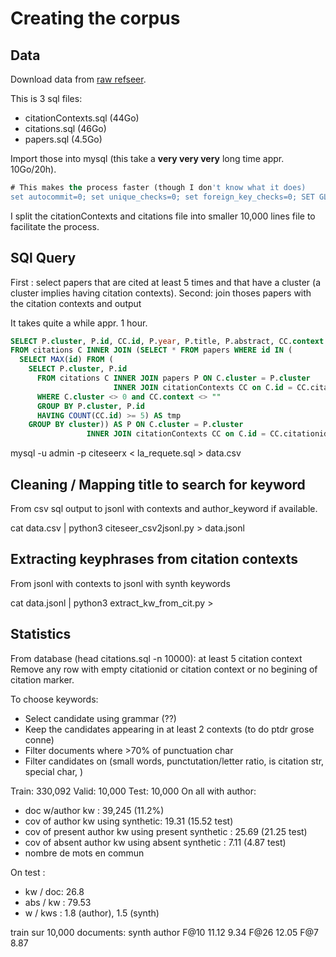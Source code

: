 # Creating the corpus

## Data

Download data from [raw refseer](https://psu.app.box.com/v/refseer).

This is 3 sql files:
- citationContexts.sql (44Go)
- citations.sql (46Go)
- papers.sql (4.5Go)

Import those into mysql (this take a **very very very** long time appr. 10Go/20h).

```sql
# This makes the process faster (though I don't know what it does)
set autocommit=0; set unique_checks=0; set foreign_key_checks=0; SET GLOBAL innodb_flush_log_at_trx_commit = 2; SET GLOBAL query_cache_type = 0; SET GLOBAL query_cache_size = 0;
```

I split the citationContexts and citations file into smaller 10,000 lines file to facilitate the process.


## SQl Query

First : select papers that are cited at least 5 times and that have a cluster (a cluster implies having citation contexts).
Second: join thoses papers with the citation contexts and output

It takes quite a while appr. 1 hour.

```sql
SELECT P.cluster, P.id, CC.id, P.year, P.title, P.abstract, CC.context
FROM citations C INNER JOIN (SELECT * FROM papers WHERE id IN (
  SELECT MAX(id) FROM (
    SELECT P.cluster, P.id
      FROM citations C INNER JOIN papers P ON C.cluster = P.cluster
                       INNER JOIN citationContexts CC on C.id = CC.citationid
      WHERE C.cluster <> 0 and CC.context <> ""
      GROUP BY P.cluster, P.id
      HAVING COUNT(CC.id) >= 5) AS tmp
	GROUP BY cluster)) AS P ON C.cluster = P.cluster
                 INNER JOIN citationContexts CC on C.id = CC.citationid
```

mysql -u admin -p citeseerx < la_requete.sql > data.csv

## Cleaning / Mapping title to search for keyword

From csv sql output to jsonl with contexts and author_keyword if available.

cat data.csv | python3 citeseer_csv2jsonl.py > data.jsonl

## Extracting keyphrases from citation contexts

From jsonl with contexts to jsonl with synth keywords

cat data.jsonl | python3 extract_kw_from_cit.py > 

## Statistics

From database (head citations.sql -n 10000): at least 5 citation context
Remove any row with empty citationid or citation context or no begining of citation marker.

To choose keywords:
- Select candidate using grammar (??)
- Keep the candidates appearing in at least 2 contexts (to do ptdr grose conne)
- Filter documents where >70% of punctuation char
- Filter candidates on (small words, punctutation/letter ratio, is citation str, special char, )

Train: 330,092
Valid: 10,000
Test: 10,000
On all with author:
- doc w/author kw : 39,245 (11.2%)
- cov of author kw using synthetic: 19.31 (15.52 test)
- cov of present author kw using present synthetic : 25.69 (21.25 test)
- cov of absent author kw using absent synthetic :  7.11 (4.87 test)
- nombre de mots en commun

On test :
- kw / doc: 26.8
- abs / kw : 79.53
- w / kws : 1.8 (author), 1.5 (synth)

train sur 10,000 documents:
      synth  author 
F@10  11.12    9.34
F@26  12.05
F@7            8.87
